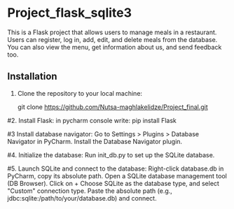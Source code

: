 # Project_flask_sqlite3

This is a Flask project that allows users to manage meals in a restaurant. Users can register, log in, add, edit, and delete meals from the database. You can also view the menu, get information about us, and send feedback too.

## Installation

1. Clone the repository to your local machine:
   
   git clone https://github.com/Nutsa-maghlakelidze/Project_final.git

#2. Install Flask:
in pycharm console write: pip install Flask

#3 Install database navigator:
Go to Settings > Plugins > Database Navigator in PyCharm.
Install the Database Navigator plugin.

#4. Initialize the database:
Run init_db.py to set up the SQLite database.

#5. Launch SQLite and connect to the database:
Right-click database.db in PyCharm, copy its absolute path.
Open a SQLite database management tool (DB Browser).
Click on + 
Choose SQLite as the database type, and select "Custom" connection type.
Paste the absolute path (e.g., jdbc:sqlite:/path/to/your/database.db) and connect.



